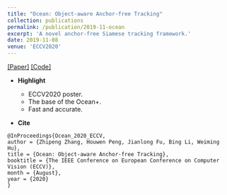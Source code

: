 ```yaml
---
title: "Ocean: Object-aware Anchor-free Tracking"
collection: publications
permalink: /publication/2019-11-ocean
excerpt: 'A novel anchor-free Siamese tracking framework.'
date: 2019-11-08
venue: 'ECCV2020'
---
```


[[Paper]](https://arxiv.org/abs/2006.10721) [[Code]](https://github.com/researchmm/TracKit)

- **Highlight**
	- ECCV2020 poster.
    - The base of the Ocean+.
    - Fast and accurate.

- **Cite**
```
@InProceedings{Ocean_2020_ECCV,
author = {Zhipeng Zhang, Houwen Peng, Jianlong Fu, Bing Li, Weiming Hu},
title = {Ocean: Object-aware Anchor-free Tracking},
booktitle = {The IEEE Conference on European Conference on Computer Vision (ECCV)},
month = {August},
year = {2020}
}
```

